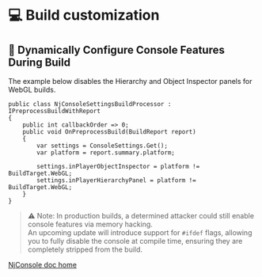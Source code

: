 
# 💻 Build customization

## 🔧 Dynamically Configure Console Features During Build

The example below disables the Hierarchy and Object Inspector panels for WebGL builds.
```
public class NjConsoleSettingsBuildProcessor : IPreprocessBuildWithReport
{
    public int callbackOrder => 0;
    public void OnPreprocessBuild(BuildReport report)
    {
        var settings = ConsoleSettings.Get();
        var platform = report.summary.platform;

        settings.inPlayerObjectInspector = platform != BuildTarget.WebGL;
        settings.inPlayerHierarchyPanel = platform != BuildTarget.WebGL;
    }
}
```
> ⚠️ Note: In production builds, a determined attacker could still enable console features via memory hacking.   
> An upcoming update will introduce support for `#ifdef` flags, allowing you to fully disable the console at compile time, ensuring they are completely stripped from the build.

[NjConsole doc home](index.md)